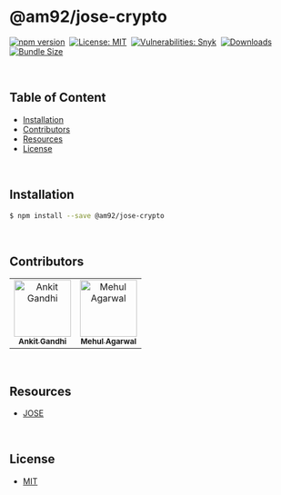 # @am92/jose-crypto

[![npm version](https://img.shields.io/npm/v/@am92/jose-crypto?style=for-the-badge)](https://www.npmjs.com/package/@am92/jose-crypto)&nbsp;
[![License: MIT](https://img.shields.io/npm/l/@am92/jose-crypto?color=yellow&style=for-the-badge)](https://opensource.org/licenses/MIT)&nbsp;
[![Vulnerabilities: Snyk](https://img.shields.io/snyk/vulnerabilities/npm/@am92/jose-crypto?style=for-the-badge)](https://security.snyk.io/package/npm/@am92%2Fjose-crypto)&nbsp;
[![Downloads](https://img.shields.io/npm/dy/@am92/jose-crypto?style=for-the-badge)](https://npm-stat.com/charts.html?package=%40m92%2Fjose-crypto)
[![Bundle Size](https://img.shields.io/bundlephobia/minzip/@am92/jose-crypto?style=for-the-badge)](https://bundlephobia.com/package/@am92/jose-crypto)

<br />

## Table of Content
- [Installation](#installation)
- [Contributors](#contributors)
- [Resources](#resources)
- [License](#license)

<br />

## Installation
```bash
$ npm install --save @am92/jose-crypto
```
<br />

## Contributors
<table>
  <tbody>
    <tr>
      <td align="center">
        <a href='https://github.com/ankitgandhi452'>
          <img src="https://avatars.githubusercontent.com/u/8692027?s=400&v=4" width="100px;" alt="Ankit Gandhi"/>
          <br />
          <sub><b>Ankit Gandhi</b></sub>
        </a>
      </td>
      <td align="center">
        <a href='https://github.com/agarwalmehul'>
          <img src="https://avatars.githubusercontent.com/u/8692023?s=400&v=4" width="100px;" alt="Mehul Agarwal"/>
          <br />
          <sub><b>Mehul Agarwal</b></sub>
        </a>
      </td>
    </tr>
  </tbody>
</table>

<br />

## Resources
* [JOSE](https://jose.readthedocs.io/en/latest)

<br />

## License
* [MIT](https://opensource.org/licenses/MIT)


<br />
<br />
